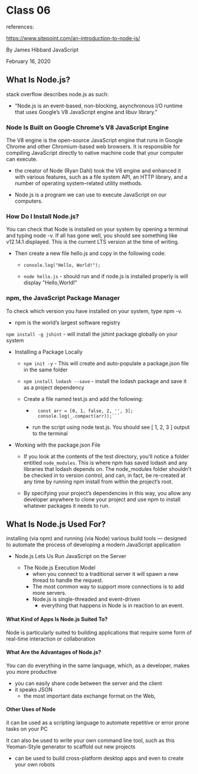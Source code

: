# Class 06 

references:

https://www.sitepoint.com/an-introduction-to-node-js/

By James Hibbard
JavaScript

February 16, 2020

## What Is Node.js?

stack overflow describes node.js as such:

- "Node.js is an event-based, non-blocking, asynchronous I/O runtime that uses Google’s V8 JavaScript engine and libuv library."

### Node Is Built on Google Chrome’s V8 JavaScript Engine

The V8 engine is the open-source JavaScript engine that runs in Google Chrome and other Chromium-based web browsers. It is responsible for compiling JavaScript directly to native machine code that your computer can execute.

- the creator of Node (Ryan Dahl) took the V8 engine and enhanced it with various features, such as a file system API, an HTTP library, and a number of operating system–related utility methods.

- Node.js is a program we can use to execute JavaScript on our computers.

### How Do I Install Node.js?

You can check that Node is installed on your system by opening a terminal and typing node -v. If all has gone well, you should see something like v12.14.1 displayed. This is the current LTS version at the time of writing.
- Then create a new file hello.js and copy in the following code:
    - `console.log("Hello, World!");`

    - `node hello.js` - should run and if node.js is installed properly is will display "Hello,World!"

### npm, the JavaScript Package Manager

To check which version you have installed on your system, type npm -v.
- npm is the world’s largest software registry

`npm install -g jshint` - will install the jshint package globally on your system

- Installing a Package Locally
    - `npm init -y` - This will create and auto-populate a package.json file in the same folder

    - `npm install lodash --save` - install the lodash package and save it as a project dependency

    - Create a file named test.js and add the following:
        - ```const _ = require('lodash');
            const arr = [0, 1, false, 2, '', 3];
            console.log(_.compact(arr));```

        - run the script using node test.js. You should see [ 1, 2, 3 ] output to the terminal

- Working with the package.json File
    - If you look at the contents of the test directory, you’ll notice a folder entitled `node_modules`. This is where npm has saved lodash and any libraries that lodash depends on. The node_modules folder shouldn’t be checked in to version control, and can, in fact, be re-created at any time by running npm install from within the project’s root.

    - By specifying your project’s dependencies in this way, you allow any developer anywhere to clone your project and use npm to install whatever packages it needs to run.

## What Is Node.js Used For?

installing (via npm) and running (via Node) various build tools — designed to automate the process of developing a modern JavaScript application

- Node.js Lets Us Run JavaScript on the Server

    - The Node.js Execution Model
        - when you connect to a traditional server it will spawn a new thread to handle the request.
        - The most common way to support more connections is to add more servers.
        - Node.js is single-threaded and event-driven
            - everything that happens in Node is in reaction to an event.

#### What Kind of Apps Is Node.js Suited To?

Node is particularly suited to building applications that require some form of real-time interaction or collaboration

#### What Are the Advantages of Node.js? 

You can do everything in the same language, which, as a developer, makes you more productive
- you can easily share code between the server and the client
- it speaks JSON
    - the most important data exchange format on the Web,

#### Other Uses of Node

it can be used as a scripting language to automate repetitive or error prone tasks on your PC

It can also be used to write your own command line tool, such as this Yeoman-Style generator to scaffold out new projects

- can be used to build cross-platform desktop apps and even to create your own robots